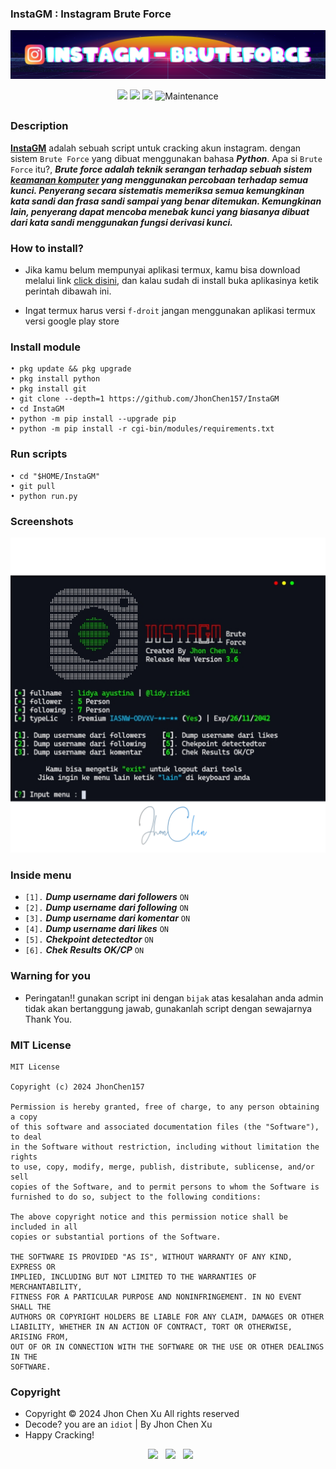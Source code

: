 ### InstaGM : Instagram Brute Force
<p align="center"><img src="https://github.com/JhonChen157/InstaGM/blob/main/cgi-bin/images/InstaGM-BruteForce-11-3-2024%20(1).png"/></p>

<div align="center">
  <p>
    <img src="https://img.shields.io/badge/Author-JhonChenXu-blue?style=flat-square">
    <img src="https://img.shields.io/badge/Written%20In-Python-yellow?style=flat-square">
    <img src="https://img.shields.io/badge/Open%20Source-No-red?style=flat-square">
    <img alt="Maintenance" src="https://img.shields.io/maintenance/no/2024">
  </p>
</div>

##

### Description
**[InstaGM](https://github.com/JhonChen157)** adalah sebuah script untuk cracking akun instagram. dengan sistem ```Brute Force``` yang dibuat menggunakan bahasa ***Python***. Apa si ```Brute Force``` itu?, ***Brute force adalah teknik serangan terhadap sebuah sistem [keamanan komputer](https://id.m.wikipedia.org/wiki/Keamanan_komputer) yang menggunakan percobaan terhadap semua kunci. Penyerang secara sistematis memeriksa semua kemungkinan kata sandi dan frasa sandi sampai yang benar ditemukan. Kemungkinan lain, penyerang dapat mencoba menebak kunci yang biasanya dibuat dari kata sandi menggunakan fungsi derivasi kunci.***

### How to install?
- Jika kamu belum mempunyai aplikasi termux, kamu bisa download melalui link [click disini](https://f-droid.org/repo/com.termux_118.apk), dan kalau sudah di install buka aplikasinya ketik perintah dibawah ini.

- Ingat termux harus versi ```f-droit``` jangan menggunakan aplikasi termux versi google play store

### Install module
```
• pkg update && pkg upgrade
• pkg install python
• pkg install git
• git clone --depth=1 https://github.com/JhonChen157/InstaGM
• cd InstaGM
• python -m pip install --upgrade pip
• python -m pip install -r cgi-bin/modules/requirements.txt
```
### Run scripts 
```
• cd "$HOME/InstaGM"
• git pull
• python run.py
```

### Screenshots 
<p align="center"><img src="https://github.com/JhonChen157/InstaGM/blob/main/cgi-bin/images/20240312_023555.png"/></p>

### Inside menu
- ```[1].``` ***Dump username dari followers*** ```ON```
- ```[2].``` ***Dump username dari following*** ```ON```
- ```[3].``` ***Dump username dari komentar*** ```ON```
- ```[4].``` ***Dump username dari likes*** ```ON```
- ```[5].``` ***Chekpoint detectedtor*** ```ON```
- ```[6].``` ***Chek Results OK/CP*** ```ON```
  
### Warning for you
- Peringatan!! gunakan script ini dengan ```bijak``` atas kesalahan anda admin tidak akan bertanggung jawab, gunakanlah script dengan sewajarnya Thank You.

### MIT License
```
MIT License

Copyright (c) 2024 JhonChen157

Permission is hereby granted, free of charge, to any person obtaining a copy
of this software and associated documentation files (the "Software"), to deal
in the Software without restriction, including without limitation the rights
to use, copy, modify, merge, publish, distribute, sublicense, and/or sell
copies of the Software, and to permit persons to whom the Software is
furnished to do so, subject to the following conditions:

The above copyright notice and this permission notice shall be included in all
copies or substantial portions of the Software.

THE SOFTWARE IS PROVIDED "AS IS", WITHOUT WARRANTY OF ANY KIND, EXPRESS OR
IMPLIED, INCLUDING BUT NOT LIMITED TO THE WARRANTIES OF MERCHANTABILITY,
FITNESS FOR A PARTICULAR PURPOSE AND NONINFRINGEMENT. IN NO EVENT SHALL THE
AUTHORS OR COPYRIGHT HOLDERS BE LIABLE FOR ANY CLAIM, DAMAGES OR OTHER
LIABILITY, WHETHER IN AN ACTION OF CONTRACT, TORT OR OTHERWISE, ARISING FROM,
OUT OF OR IN CONNECTION WITH THE SOFTWARE OR THE USE OR OTHER DEALINGS IN THE
SOFTWARE.
```

### Copyright 
- Copyright © 2024 Jhon Chen Xu All rights reserved
- Decode? you are an ```idiot``` | By Jhon Chen Xu
- Happy Cracking!

<p align="center">
&nbsp; <a href="https://www.instagram.com/jhon.chen157/" target="_blank" rel="noopener noreferrer"><img src="https://img.icons8.com/plasticine/100/000000/instagram-new.png" width="50" /></a>  
&nbsp; <a href="https://wa.me/-" target="_blank" rel="noopener noreferrer"><img src="https://img.icons8.com/plasticine/100/000000/whatsapp.png" width="50" /></a>
&nbsp; <a href="https://www.facebook.com/jhonchenxu" target="_blank" rel="noopener noreferrer"><img src="https://img.icons8.com/plasticine/100/000000/facebook.png"  width="50" /></a>
</p>
